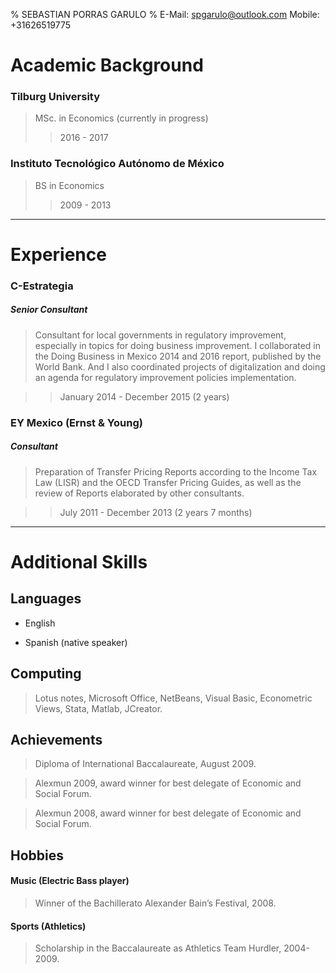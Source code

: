 % SEBASTIAN PORRAS GARULO
% E-Mail: spgarulo@outlook.com         Mobile: +31626519775

Academic Background
=======


### Tilburg University

> MSc. in Economics (currently in progress)
>> 2016 - 2017

### Instituto Tecnológico Autónomo de México

> BS in Economics
>> 2009 - 2013

- - -

Experience
==========


### C-Estrategia

##### Senior Consultant
 
> Consultant for local governments in regulatory improvement, especially in topics for doing business improvement. I collaborated in the Doing Business in Mexico 2014 and 2016 report, published by the World Bank. And I also coordinated projects of digitalization and doing an agenda for regulatory improvement policies implementation.

> > January 2014 - December 2015 (2 years)

### EY Mexico (Ernst & Young)

##### Consultant 

> Preparation of Transfer Pricing Reports according to the Income Tax Law (LISR) and the OECD Transfer Pricing Guides, as well as the review of Reports elaborated by other consultants. 

> > July 2011 - December 2013 (2 years 7 months)

- - -

Additional Skills
=================


## Languages

* English

* Spanish (native speaker)

## Computing

> Lotus notes, Microsoft Office, NetBeans, Visual Basic, Econometric Views, Stata, Matlab, JCreator.

## Achievements

> Diploma of International Baccalaureate, August 2009.

> Alexmun 2009, award winner for best delegate of Economic and Social Forum.

> Alexmun 2008, award winner for best delegate of Economic and Social Forum.

## Hobbies

#### Music (Electric Bass player)
> Winner of the Bachillerato Alexander Bain’s Festival, 2008.

#### Sports (Athletics)
> Scholarship in the Baccalaureate as Athletics Team Hurdler, 2004-2009.





